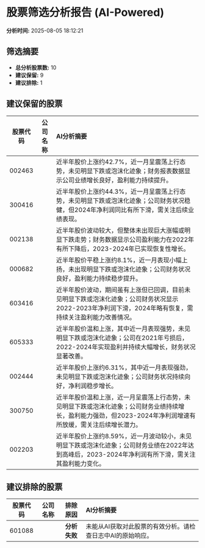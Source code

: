 # 股票筛选分析报告 (AI-Powered)

**分析时间:** 2025-08-05 18:12:21

## 筛选摘要

- **总分析股票数:** 10
- **建议保留:** 9
- **建议排除:** 1

## 建议保留的股票

| 股票代码 | 公司名称 | AI分析摘要 |
|:---:|:---:|:---|
| 002463 |  | 近半年股价上涨约42.7%，近一月呈震荡上行态势，未见明显下跌或泡沫化迹象；财务报表数据显示公司业绩增长良好，盈利能力持续提升。 |
| 300416 |  | 近半年股价上涨约44.3%，近一月呈震荡上行态势，未见明显下跌或泡沫化迹象；公司财务状况稳健，但2024年净利润同比有所下滑，需关注后续业绩表现。 |
| 002138 |  | 近半年股价波动较大，但整体未出现巨大涨幅或明显下跌走势；财务数据显示公司盈利能力在2022年有所下降后，2023-2024年已实现恢复性增长。 |
| 000682 |  | 近半年股价平稳上涨约8.1%，近一月表现小幅上扬，未出现明显下跌或泡沫化迹象；公司财务状况良好，盈利能力持续稳步提升。 |
| 603416 |  | 近半年股价波动，期间虽有上涨但已回调，目前未见明显下跌或泡沫化迹象；公司财务状况显示2022-2023年净利润下滑，2024年略有恢复，需持续关注盈利能力改善情况。 |
| 605333 |  | 近半年股价温和上涨，其中近一月表现强势，未见明显下跌或泡沫化迹象；公司在2021年亏损后，2022-2024年实现盈利并持续大幅增长，财务状况显著改善。 |
| 002444 |  | 近半年股价上涨约6.31%，其中近一月表现强劲，未见明显下跌或泡沫化迹象；公司财务状况持续向好，净利润稳步增长。 |
| 300750 |  | 近半年股价温和上涨，近一月呈震荡上行态势，未见明显下跌或泡沫化迹象；公司财务业绩持续增长，盈利能力强劲，但2023-2024年净利润增速有所放缓，需关注后续增长潜力。 |
| 002203 |  | 近半年股价上涨约8.59%，近一月波动较小，未见明显下跌或泡沫化迹象；公司财务业绩在2022年达到高峰后，2023-2024年净利润有所下滑，需关注其盈利能力变化。 |

## 建议排除的股票

| 股票代码 | 公司名称 | 排除原因 | AI分析摘要 |
|:---:|:---:|:---:|:---|
| 601088 |  | **分析失败** | 未能从AI获取对此股票的有效分析。请检查日志中AI的原始响应。 |
